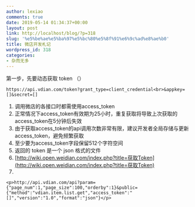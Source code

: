 ```yaml
---
author: lexiao
comments: true
date: 2019-05-14 01:34:37+00:00
layout: post
link: http://localhost/blog/?p=318
slug: '%e5%be%ae%e5%ba%97%e5%bc%80%e5%8f%91%e6%9c%ad%e8%ae%b0'
title: 微店开发札记
wordpress_id: 318
categories:
- 杂而无多
---
```


第一步，先要动态获取 token （）
    
    https://api.vdian.com/token?grant_type=client_credential<br>&appkey=[]&secret=[]

  1. 调用微店的各接口时都需使用access_token
  2. 正常情况下access_token有效期为25小时，重复获取将导致上次获取的access_token在5分钟后失效
  3. 由于获取access_token的api调用次数非常有限，建议开发者全局存储与更新access_token，避免频繁获取
  4. 至少要为access_token字段保留512个字符空间
  5. 返回的 token 是一个 json 格式的文件
  6. [http://wiki.open.weidian.com/index.php?title=获取Token](http://wiki.open.weidian.com/index.php?title=获取Token)
  7.   


  


  


  

    
    <p>http://api.vdian.com/api?param={"page_num":1,"page_size":100,"orderby":1}&public={"method":"vdian.item.list.get","access_token":"[]","version":"1.0","format":"json"}</p>

  

